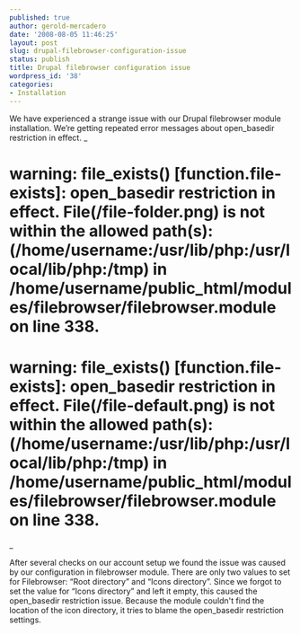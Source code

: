 ```yaml
---
published: true
author: gerold-mercadero
date: '2008-08-05 11:46:25'
layout: post
slug: drupal-filebrowser-configuration-issue
status: publish
title: Drupal filebrowser configuration issue
wordpress_id: '38'
categories:
- Installation
---
```


We have experienced a strange issue with our Drupal filebrowser module installation. We’re getting repeated error messages about open_basedir restriction in effect.
_
# warning: file_exists() [function.file-exists]: open_basedir restriction in effect. File(/file-folder.png) is not within the allowed path(s): (/home/username:/usr/lib/php:/usr/local/lib/php:/tmp) in /home/username/public_html/modules/filebrowser/filebrowser.module on line 338.
# warning: file_exists() [function.file-exists]: open_basedir restriction in effect. File(/file-default.png) is not within the allowed path(s): (/home/username:/usr/lib/php:/usr/local/lib/php:/tmp) in /home/username/public_html/modules/filebrowser/filebrowser.module on line 338.
_

After several checks on our account setup we found the issue was caused by our configuration in filebrowser module. There are only two values to set for Filebrowser: “Root directory” and “Icons directory”. Since we forgot to set the value for “Icons directory” and left it empty, this caused the open_basedir restriction issue. Because the module couldn't find the location of the icon directory, it tries to blame the open_basedir restriction settings. 




